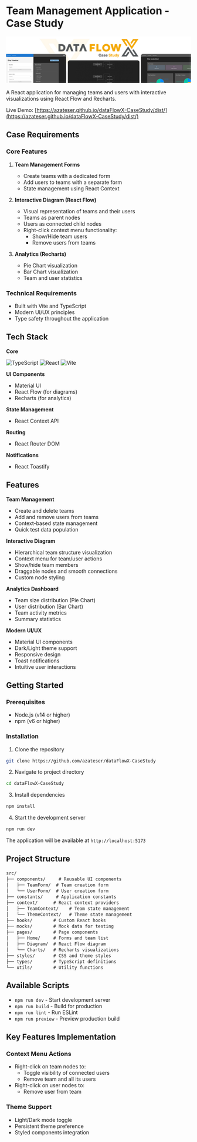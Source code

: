 # Team Management Application - Case Study

![CaseStudy](./readme-assets/banner.jpg)

A React application for managing teams and users with interactive visualizations using React Flow and Recharts.

Live Demo: [https://azateser.github.io/dataFlowX-CaseStudy/dist/](https://azateser.github.io/dataFlowX-CaseStudy/dist/)

## Case Requirements

### Core Features

1. **Team Management Forms**

   - Create teams with a dedicated form
   - Add users to teams with a separate form
   - State management using React Context

2. **Interactive Diagram (React Flow)**

   - Visual representation of teams and their users
   - Teams as parent nodes
   - Users as connected child nodes
   - Right-click context menu functionality:
     - Show/Hide team users
     - Remove users from teams

3. **Analytics (Recharts)**
   - Pie Chart visualization
   - Bar Chart visualization
   - Team and user statistics

### Technical Requirements

- Built with Vite and TypeScript
- Modern UI/UX principles
- Type safety throughout the application

## Tech Stack

**Core**

![TypeScript](https://img.shields.io/badge/typescript-%23007ACC.svg?style=for-the-badge&logo=typescript&logoColor=white)
![React](https://img.shields.io/badge/react-%2320232a.svg?style=for-the-badge&logo=react&logoColor=%2361DAFB)
![Vite](https://img.shields.io/badge/vite-%23646CFF.svg?style=for-the-badge&logo=vite&logoColor=white)

**UI Components**

- Material UI
- React Flow (for diagrams)
- Recharts (for analytics)

**State Management**

- React Context API

**Routing**

- React Router DOM

**Notifications**

- React Toastify

## Features

**Team Management**

- Create and delete teams
- Add and remove users from teams
- Context-based state management
- Quick test data population

**Interactive Diagram**

- Hierarchical team structure visualization
- Context menu for team/user actions
- Show/hide team members
- Draggable nodes and smooth connections
- Custom node styling

**Analytics Dashboard**

- Team size distribution (Pie Chart)
- User distribution (Bar Chart)
- Team activity metrics
- Summary statistics

**Modern UI/UX**

- Material UI components
- Dark/Light theme support
- Responsive design
- Toast notifications
- Intuitive user interactions

## Getting Started

### Prerequisites

- Node.js (v14 or higher)
- npm (v6 or higher)

### Installation

1. Clone the repository

```bash
git clone https://github.com/azateser/dataFlowX-CaseStudy
```

2. Navigate to project directory

```bash
cd dataFlowX-CaseStudy
```

3. Install dependencies

```bash
npm install
```

4. Start the development server

```bash
npm run dev
```

The application will be available at `http://localhost:5173`

## Project Structure

```
src/
├── components/     # Reusable UI components
│   ├── TeamForm/  # Team creation form
│   └── UserForm/  # User creation form
├── constants/     # Application constants
├── context/      # React context providers
│   ├── TeamContext/    # Team state management
│   └── ThemeContext/   # Theme state management
├── hooks/        # Custom React hooks
├── mocks/        # Mock data for testing
├── pages/        # Page components
│   ├── Home/     # Forms and team list
│   ├── Diagram/  # React Flow diagram
│   └── Charts/   # Recharts visualizations
├── styles/       # CSS and theme styles
├── types/        # TypeScript definitions
└── utils/        # Utility functions
```

## Available Scripts

- `npm run dev` - Start development server
- `npm run build` - Build for production
- `npm run lint` - Run ESLint
- `npm run preview` - Preview production build

## Key Features Implementation

### Context Menu Actions

- Right-click on team nodes to:
  - Toggle visibility of connected users
  - Remove team and all its users
- Right-click on user nodes to:
  - Remove user from team

### Theme Support

- Light/Dark mode toggle
- Persistent theme preference
- Styled components integration
